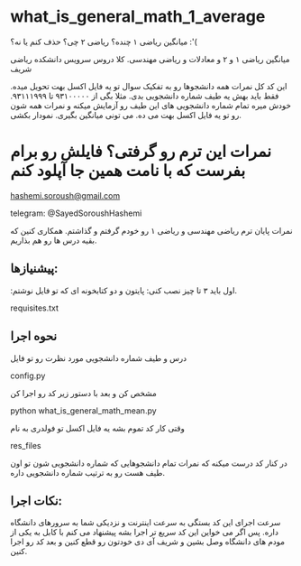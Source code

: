 # what_is_general_math_1_average
میانگین ریاضی ۱ چنده؟ ریاضی ۲ چی؟ حذف کنم یا نه؟ :'(

میانگین ریاضی ۱ و ۲ و معادلات و ریاضی مهندسی. کلا دروس سرویس دانشکده ریاضی شریف

این کد کل نمرات همه دانشجوها رو به تفکیک سوال تو یه فایل اکسل بهت تحویل میده. فقط باید بهش یه طیف شماره دانشجویی بدی. مثلا بگی از ۹۳۱۰۰۰۰۰ تا ۹۳۱۱۱۹۹۹. خودش میره تمام شماره دانشجویی های این طیف رو آزمایش میکنه و نمرات همه شون رو تو یه فایل اکسل بهت می ده. می تونی میانگین بگیری. نمودار بکشی.


# نمرات این ترم رو گرفتی؟ فایلش رو برام بفرست که با نامت همین جا آپلود کنم
hashemi.soroush@gmail.com

telegram: @SayedSoroushHashemi

نمرات پایان ترم ریاضی مهندسی و ریاضی ۱ رو خودم گرفتم و گذاشتم. همکاری کنین که بقیه درس ها رو هم بذاریم. 

## پیشنیازها:

 :اول باید ۳ تا چیز نصب کنی: پایتون و دو کتابخونه ای که تو فایل نوشتم. 

requisites.txt

## نحوه اجرا

درس و طیف شماره دانشجویی مورد نظرت رو تو فایل 

config.py

مشخص کن و بعد با دستور زیر کد رو اجرا کن

python what_is_general_math_mean.py

وقتی کار کد تموم بشه یه فایل اکسل تو فولدری به نام 

res_files 

در کنار کد درست میکنه که نمرات تمام دانشجوهایی که شماره دانشجویی شون تو اون طیف هست رو به ترتیب شماره دانشجویی داره. 

## نکات اجرا:

سرعت اجرای این کد بستگی به سرعت اینترنت و نزدیکی شما به سرورهای دانشگاه داره. پس اگر می خواین این کد سریع تر اجرا بشه پیشنهاد می کنم با کابل به یکی از مودم های دانشگاه وصل بشین و شریف آی دی خودتون رو قطع کنین و بعد کد رو اجرا کنین. 
